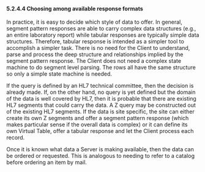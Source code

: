 #### 5.2.4.4 Choosing among available response formats

In practice, it is easy to decide which style of data to offer. In general, segment pattern responses are able to carry complex data structures (e.g., an entire laboratory report) while tabular responses are typically simple data structures. Therefore, tabular response is intended as a simpler tool to accomplish a simpler task. There is no need for the Client to understand, parse and process the deep structure and relationships implied by the segment pattern response. The Client does not need a complex state machine to do segment level parsing. The rows all have the same structure so only a simple state machine is needed.

If the query is defined by an HL7 technical committee, then the decision is already made. If, on the other hand, no query is yet defined but the domain of the data is well covered by HL7, then it is probable that there are existing HL7 segments that could carry the data. A Z query may be constructed out of the existing HL7 segments. If the data is site specific, the site can either create its own Z segments and offer a segment pattern response (which makes particular sense if the overall data is complex) or it can define its own Virtual Table, offer a tabular response and let the Client process each record.

Once it is known what data a Server is making available, then the data can be ordered or requested. This is analogous to needing to refer to a catalog before ordering an item by mail.
